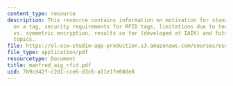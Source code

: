 ```yaml
---
content_type: resource
description: This resource contains information on motivation for standardized security
  on a tag, security requirements for RFID tags, limitations due to technology, hash
  vs. symmetric encryption, results so far (developed at IAIK) and future research
  topics.
file: https://ol-ocw-studio-app-production.s3.amazonaws.com/courses/esd-290-special-topics-in-supply-chain-management-spring-2005/7b9cd42fc2d1cce6d3c6a11e1fe08de8_manfred_aig_rfid.pdf
file_type: application/pdf
resourcetype: Document
title: manfred_aig_rfid.pdf
uid: 7b9cd42f-c2d1-cce6-d3c6-a11e1fe08de8
---
```

